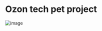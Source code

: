 # Ozon tech pet project
![image](https://user-images.githubusercontent.com/70313724/185797645-4ad8a2e1-7c21-4052-b473-b3c3650eb927.png)
